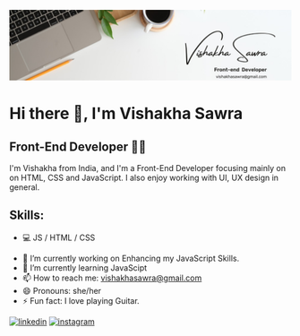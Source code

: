 ![Front-End Developer](https://github.com/Vishakha-Sawra/Vishakha-Sawra/blob/main/banner.jpg?raw=true)

# Hi there 👋, I'm Vishakha Sawra
## Front-End Developer 👩‍💻
I'm Vishakha from India, and I'm a Front-End Developer focusing mainly on on HTML, CSS and JavaScript. I also enjoy working with UI, UX design in general.

## Skills: 
* 💻 JS / HTML / CSS

- 🔭 I’m currently working on Enhancing my JavaScript Skills. 
- 🌱 I’m currently learning JavaScipt 
- 📫 How to reach me: vishakhasawra@gmail.com 
- 😄 Pronouns: she/her 
- ⚡ Fun fact: I love playing Guitar. 


[<img src='https://cdn.jsdelivr.net/npm/simple-icons@3.0.1/icons/linkedin.svg' alt='linkedin' height='40'>](https://www.linkedin.com/in/VishakhaSawra/)  [<img src='https://cdn.jsdelivr.net/npm/simple-icons@3.0.1/icons/instagram.svg' alt='instagram' height='40'>](https://www.instagram.com/vishakha_sawra/) 


